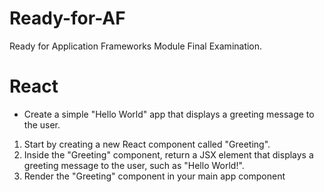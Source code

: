 # Ready-for-AF
Ready for Application Frameworks Module Final Examination.

# React

- Create a simple "Hello World" app that displays a greeting message to the user.
1. Start by creating a new React component called "Greeting".
2. Inside the "Greeting" component, return a JSX element that displays a greeting message to the user, such as "Hello World!".
3. Render the "Greeting" component in your main app component
